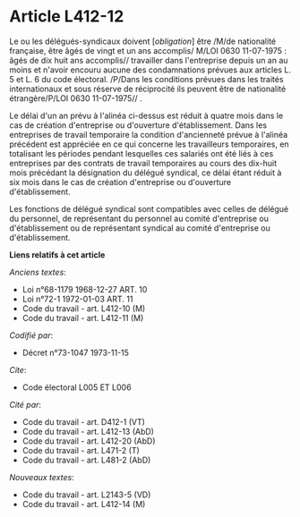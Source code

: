 # Article L412-12

Le ou les délégués-syndicaux doivent [*obligation*] être /M/de nationalité française, être âgés de vingt et un ans accomplis/
M/LOI  0630 11-07-1975 : âgés de dix huit ans accomplis// travailler dans l'entreprise depuis un an au moins et n'avoir
encouru aucune des condamnations prévues aux articles L. 5 et L. 6 du code électoral. /P/Dans les conditions prévues dans les
traités internationaux et sous réserve de réciprocité ils peuvent être de nationalité étrangère/P/LOI  0630 11-07-1975// .

Le délai d'un an prévu à l'alinéa ci-dessus est réduit à quatre mois dans le cas de création d'entreprise ou d'ouverture
d'établissement. Dans les entreprises de travail temporaire la condition d'ancienneté prévue à l'alinéa précédent est
appréciée en ce qui concerne les travailleurs temporaires, en totalisant les périodes pendant lesquelles ces salariés ont été
liés à ces entreprises par des contrats de travail temporaires au cours des dix-huit mois précédant la désignation du délégué
syndical, ce délai étant réduit à six mois dans le cas de création d'entreprise ou d'ouverture d'établissement.

Les fonctions de délégué syndical sont compatibles avec celles de délégué du personnel, de représentant du personnel au
comité d'entreprise ou d'établissement ou de représentant syndical au comité d'entreprise ou d'établissement.

**Liens relatifs à cet article**

_Anciens textes_:

  - Loi n°68-1179 1968-12-27 ART. 10
  - Loi n°72-1 1972-01-03 ART. 11
  - Code du travail - art. L412-10 (M)
  - Code du travail - art. L412-11 (M)

_Codifié par_:

  - Décret n°73-1047 1973-11-15

_Cite_:

  - Code électoral L005 ET L006

_Cité par_:

  - Code du travail - art. D412-1 (VT)
  - Code du travail - art. L412-13 (AbD)
  - Code du travail - art. L412-20 (AbD)
  - Code du travail - art. L471-2 (T)
  - Code du travail - art. L481-2 (AbD)

_Nouveaux textes_:

  - Code du travail - art. L2143-5 (VD)
  - Code du travail - art. L412-14 (M)
